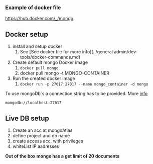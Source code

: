 ### Example of docker file

https://hub.docker.com/_/mongo

## Docker setup

1. install and setup docker
   1. See [See docker file for more info](../general admin/dev-tools/docker-commands.md)
2. Create default mongo Docker image 
   1. `docker pull mongo`
   2. docker pull mongo -t MONGO-CONTAINER
3. Run the created docker image
   1. `docker run -p 27017:27017 --name mongo_container -d mongo`
   
To use mongoDb´s a connection string has to be provided. More [info](https://docs.mongodb.com/manual/reference/connection-string/)

`mongodb://localhost:27017`

## Live DB setup
1. Create an acc at mongoAtlas
2. define project and db name
3. create access acc, with privileges
4. whiteList IP aadresses


**Out of the box mongo has a get limit of 20 documents**